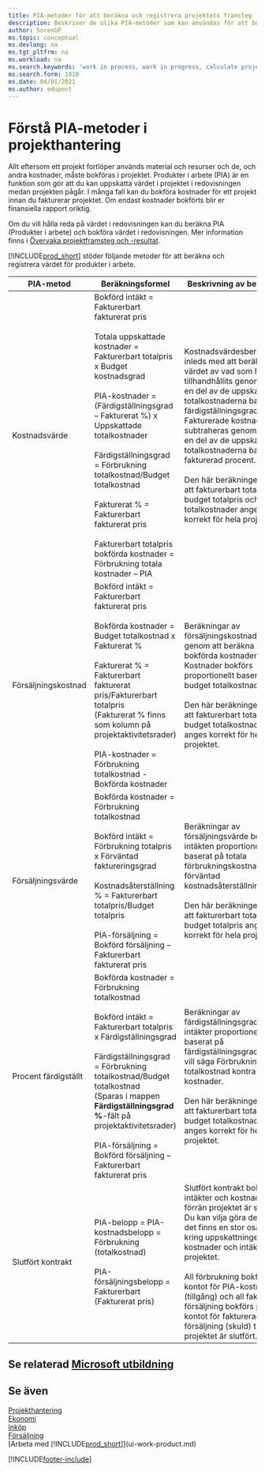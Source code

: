 ```yaml
---
title: PIA-metoder för att beräkna och registrera projektets framsteg
description: Beskriver de olika PIA-metoder som kan användas för att bokföra och övervaka ekonomisk information för pågående projekt som är produkter i arbete.
author: SorenGP
ms.topic: conceptual
ms.devlang: na
ms.tgt_pltfrm: na
ms.workload: na
ms.search.keywords: 'work in process, work in progress, calculate project WIP'
ms.search.form: 1010
ms.date: 04/01/2021
ms.author: edupont
---
```

# <a name="understanding-wip-methods-in-project-management"></a>Förstå PIA-metoder i projekthantering

Allt eftersom ett projekt fortlöper används material och resurser och de, och andra kostnader, måste bokföras i projektet. Produkter i arbete (PIA) är en funktion som gör att du kan uppskatta värdet i projektet i redovisningen medan projekten pågår. I många fall kan du bokföra kostnader för ett projekt innan du fakturerar projektet. Om endast kostnader bokförts blir er finansiella rapport oriktig.

Om du vill hålla reda på värdet i redovisningen kan du beräkna PIA (Produkter i arbete) och bokföra värdet i redovisningen. Mer information finns i [Övervaka projektframsteg och -resultat](projects-how-monitor-progress-performance.md).

[!INCLUDE[prod_short](includes/prod_short.md)] stöder följande metoder för att beräkna och registrera värdet för produkter i arbete.

| PIA-metod | Beräkningsformel | Beskrivning av beräkning |
| --- | --- | --- |
| Kostnadsvärde |Bokförd intäkt = Fakturerbart fakturerat pris<br /><br /> Totala uppskattade kostnader = Fakturerbart totalpris x Budget kostnadsgrad<br /><br /> PIA-kostnader = (Färdigställningsgrad – Fakturerat %) x Uppskattade totalkostnader<br /><br /> Färdigställningsgrad = Förbrukning totalkostnad/Budget totalkostnad<br /><br />Fakturerat % = Fakturerbart fakturerat pris<br /><br /> Fakturerbart totalpris bokförda kostnader = Förbrukning totala kostnader – PIA |Kostnadsvärdesberäkningar inleds med att beräkna värdet av vad som har tillhandhållits genom att ta en del av de uppskattade totalkostnaderna baserat på färdigställningsgrad. Fakturerade kostnader subtraheras genom att ta en del av de uppskattade totalkostnaderna baserat på fakturerad procent.<br /><br />Den här beräkningen kräver att fakturerbart totalpris, budget totalpris och budget totalkostnader anges korrekt för hela projektet. |
| Försäljningskostnad |Bokförd intäkt = Fakturerbart fakturerat pris<br /><br /> Bokförda kostnader = Budget totalkostnad x Fakturerat %<br /><br /> Fakturerat % = Fakturerbart fakturerat pris/Fakturerbart totalpris<br /> (Fakturerat % finns som kolumn på projektaktivitetsrader)<br /><br /> PIA-kostnader = Förbrukning totalkostnad - Bokförda kostnader |Beräkningar av försäljningskostnader inleds genom att beräkna bokförda kostnader. Kostnader bokförs proportionellt baserat på budget totalkostnader.<br /><br /> Den här beräkningen kräver att fakturerbart totalpris och budget totalkostnader anges korrekt för hela projektet. |
| Försäljningsvärde |Bokförda kostnader = Förbrukning totalkostnad<br /><br /> Bokförd intäkt = Förbrukning totalpris x Förväntad faktureringsgrad<br /><br /> Kostnadsåterställning % = Fakturerbart totalpris/Budget totalpris<br /><br /> PIA-försäljning = Bokförd försäljning – Fakturerbart fakturerat pris |Beräkningar av försäljningsvärde bokför intäkten proportionellt baserat på totala förbrukningskostnader och förväntad kostnadsåterställningsgrad.<br /><br /> Den här beräkningen kräver att fakturerbart totalpris och budget totalpris anges korrekt för hela projektet. |
| Procent färdigställt |Bokförda kostnader = Förbrukning totalkostnad<br /><br /> Bokförd intäkt = Fakturerbart totalpris x Färdigställningsgrad<br /><br /> Färdigställningsgrad = Förbrukning totalkostnad/Budget totalkostnad<br /> (Sparas i mappen **Färdigställningsgrad %**-fält på projektaktivitetsrader)<br /><br /> PIA-försäljning = Bokförd försäljning – Fakturerbart fakturerat pris |Beräkningar av färdigställningsgrad bokför intäkter proportionellt baserat på färdigställningsgraden, det vill säga Förbrukning totalkostnad kontra budget kostnader.<br /><br /> Den här beräkningen kräver att fakturerbart totalpris och budget totalkostnader anges korrekt för hela projektet. |
| Slutfört kontrakt |PIA-belopp = PIA-kostnadsbelopp = Förbrukning (totalkostnad)<br /><br /> PIA-försäljningsbelopp = Fakturerbart (Fakturerat pris) |Slutfört kontrakt bokför inte intäkter och kostnader förrän projektet är slutfört. Du kan vilja göra detta när det finns en stor osäkerhet kring uppskattningen av kostnader och intäkter för projektet.<br /><br /> All förbrukning bokförs på kontot för PIA-kostnader (tillgång) och all fakturerad försäljning bokförs på kontot för fakturerad PIA-försäljning (skuld) tills projektet är slutfört. |

## <a name="see-related-microsoft-training"></a>Se relaterad [Microsoft utbildning](/training/paths/calculate-post-job-wip/)

## <a name="see-also"></a>Se även

[Projekthantering](projects-manage-projects.md)  
[Ekonomi](finance.md)  
[Inköp](purchasing-manage-purchasing.md)  
[Försäljning](sales-manage-sales.md)  
[Arbeta med [!INCLUDE[prod_short](includes/prod_short.md)]](ui-work-product.md)  


[!INCLUDE[footer-include](includes/footer-banner.md)]
